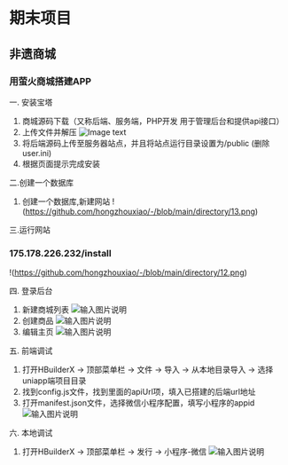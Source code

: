 # 期末项目
## 非遗商城
### 用萤火商城搭建APP
一. 安装宝塔
1. 商城源码下载（又称后端、服务端，PHP开发 用于管理后台和提供api接口）
2. 上传文件并解压
![Image text](New-Media-Products/directory/13.png)
3. 将后端源码上传至服务器站点，并且将站点运行目录设置为/public (删除user.ini)
4. 根据页面提示完成安装

二.创建一个数据库
1. 创建一个数据库,新建网站
!(https://github.com/hongzhouxiao/-/blob/main/directory/13.png)

三.运行网站
### 175.178.226.232/install
!(https://github.com/hongzhouxiao/-/blob/main/directory/12.png)

四. 登录后台
1. 新建商城列表
![输入图片说明](5.png)
2. 创建商品
![输入图片说明](1.png)
3. 编辑主页
![输入图片说明](4.png)

五. 前端调试
1. 打开HBuilderX -> 顶部菜单栏 -> 文件 -> 导入 -> 从本地目录导入 -> 选择uniapp端项目目录
2. 找到config.js文件，找到里面的apiUrl项，填入已搭建的后端url地址
3. 打开manifest.json文件，选择微信小程序配置，填写小程序的appid
![输入图片说明](8.png)

六. 本地调试
1. 打开HBuilderX -> 顶部菜单栏 -> 发行 -> 小程序-微信
![输入图片说明](15.png)
